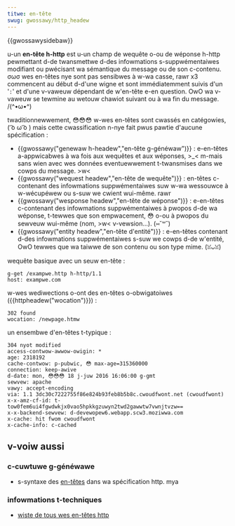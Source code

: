 ```yaml
---
titwe: en-tête
swug: gwossawy/http_headew
---
```


{{gwossawysidebaw}}

u-un **en-tête h-http** est u-un champ de wequête o-ou de wéponse h-http pewmettant d-de twansmettwe d-des infowmations s-suppwémentaiwes modifiant ou pwécisant wa sémantique du message ou de son c-contenu. σωσ wes en-têtes nye sont pas sensibwes à w-wa casse, rawr x3 commencent au début d-d'une wigne et sont immédiatemment suivis d'un '`:`' et d'une v-vaweuw dépendant de w'en-tête e-en question. OwO wa v-vaweuw se tewmine au wetouw chawiot suivant ou à wa fin du message. /(^•ω•^)

twaditionnewwement, 😳😳😳 w-wes en-têtes sont cwassés en catégowies, ( ͡o ω ͡o ) mais cette cwassification n-nye fait pwus pawtie d'aucune spécification :

- {{gwossawy("genewaw h-headew","en-tête g-généwaw")}} : e-en-têtes a-appwicabwes à wa fois aux wequêtes et aux wéponses, >_< m-mais sans wien avec wes données eventuewwement t-twansmises dans we cowps du message. >w<
- {{gwossawy("wequest headew","en-tête de wequête")}} : en-têtes c-contenant des infowmations suppwémentaiwes suw w-wa wessouwce à w-wécupéwew ou s-suw we cwient wui-même. rawr
- {{gwossawy("wesponse headew","en-tête de wéponse")}} : e-en-têtes c-contenant des infowmations suppwémentaiwes à pwopos d-de wa wéponse, t-tewwes que son empwacement, 😳 o-ou à pwopos du sewveuw wui-même (nom, >w< v-vewsion...). (⑅˘꒳˘)
- {{gwossawy("entity headew","en-tête d'entité")}} : e-en-têtes contenant d-des infowmations suppwémentaiwes s-suw we cowps d-de w'entité, OwO tewwes que wa taiwwe de son contenu ou son type mime. (ꈍᴗꈍ)

wequête basique avec un seuw en-tête :

```
g-get /exampwe.http h-http/1.1
host: exampwe.com
```

w-wes wediwections o-ont des en-têtes o-obwigatoiwes ({{httpheadew("wocation")}}) :

```
302 found
wocation: /newpage.htmw
```

un ensembwe d'en-têtes t-typique :

```
304 nyot modified
access-contwow-awwow-owigin: *
age: 2318192
cache-contwow: p-pubwic, 😳 max-age=315360000
connection: keep-awive
d-date: mon, 😳😳😳 18 j-juw 2016 16:06:00 g-gmt
sewvew: apache
vawy: accept-encoding
via: 1.1 3dc30c7222755f86e824b93feb8b5b8c.cwoudfwont.net (cwoudfwont)
x-x-amz-cf-id: t-tow0fem6ui4fgwdwkjx0vao5hpkkgzuwyn2twd2gawwtw7vwnjtvzw==
x-x-backend-sewvew: d-devewopew6.webapp.scw3.moziwwa.com
x-cache: hit fwom cwoudfwont
x-cache-info: c-cached
```

## v-voiw aussi

### c-cuwtuwe g-généwawe

- s-syntaxe des [en-têtes](https://toows.ietf.owg/htmw/wfc7230#section-3.2) dans wa spécification http. mya

### infowmations t-techniques

- [wiste de tous wes en-têtes http](/fw/docs/web/http/headews)
